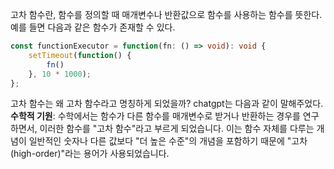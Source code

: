 고차 함수란, 함수를 정의할 때 매개변수나 반환값으로 함수를 사용하는 함수를 뜻한다.
예를 들면 다음과 같은 함수가 존재할 수 있다.

```typescript
const functionExecutor = function(fn: () => void): void {
	setTimeout(function() {
		fn()	
	}, 10 * 1000);
};
```

고차 함수는 왜 고차 함수라고 명칭하게 되었을까?
chatgpt는 다음과 같이 말해주었다.
**수학적 기원**: 수학에서는 함수가 다른 함수를 매개변수로 받거나 반환하는 경우를 연구하면서, 이러한 함수를 "고차 함수"라고 부르게 되었습니다. 이는 함수 자체를 다루는 개념이 일반적인 숫자나 다른 값보다 "더 높은 수준"의 개념을 포함하기 때문에 "고차(high-order)"라는 용어가 사용되었습니다.